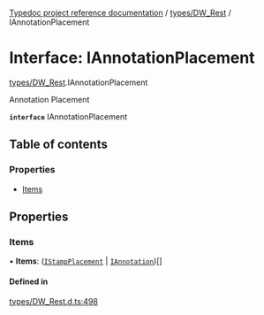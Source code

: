 [Typedoc project reference documentation](../README.md) / [types/DW_Rest](../modules/types_dw_rest.md) / IAnnotationPlacement

# Interface: IAnnotationPlacement

[types/DW_Rest](../modules/types_dw_rest.md).IAnnotationPlacement

Annotation Placement

**`interface`** IAnnotationPlacement

## Table of contents

### Properties

- [Items](types_dw_rest.iannotationplacement.md#items)

## Properties

### Items

• **Items**: ([`IStampPlacement`](types_dw_rest.istampplacement.md) \| [`IAnnotation`](types_dw_rest.iannotation.md))[]

#### Defined in

[types/DW_Rest.d.ts:498](https://github.com/DocuWare/REST-Sample-TS/blob/828b3d4/src/types/DW_Rest.d.ts#L498)
